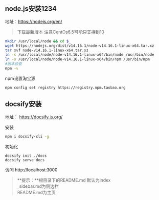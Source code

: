 ﻿## node.js安装1234
地址：https://nodejs.org/en/
> 下载最新版本 注意CentOs6.5可能只支持到10
``` bash
mkdir /usr/local/node && cd $_
wget https://nodejs.org/dist/v14.16.1/node-v14.16.1-linux-x64.tar.xz
tar xvf node-v14.16.1-linux-x64.tar.xz
ln -s /usr/local/node/node-v14.16.1-linux-x64/bin/node /usr/bin/node
ln -s /usr/local/node/node-v14.16.1-linux-x64/bin/npm /usr/bin/npm
#版本检查
npm -v 
``` 
   npm设置淘宝源

```	bash
npm config set registry https://registry.npm.taobao.org
```
## docsify安装

​地址：
https://docsify.js.org/

安装
``` bash
npm i docsify-cli -g
```
初始化
```
docsify init ./docs
docsify serve docs
```
访问 http://localhost:3000
> **提示：**根目录下的README.md 默认为index <br/>
> _sidebar.md为侧边栏 <br/>
> README.md为主页

